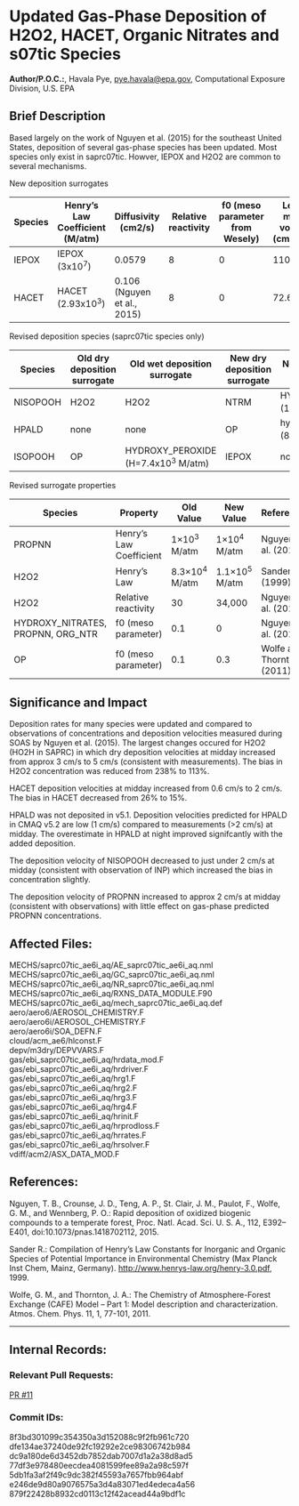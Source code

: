 # Updated Gas-Phase Deposition of H2O2, HACET, Organic Nitrates and s07tic Species

**Author/P.O.C.:**, Havala Pye, pye.havala@epa.gov, Computational Exposure Division, U.S. EPA

## Brief Description 

Based largely on the work of Nguyen et al. (2015) for the southeast United States, deposition of several gas-phase species has been updated. Most species only exist in saprc07tic. Howver, IEPOX and H2O2 are common to several mechanisms.

New deposition surrogates

|Species|	Henry’s Law Coefficient (M/atm)	|Diffusivity (cm2/s)|	Relative reactivity	|f0 (meso parameter from Wesely)|	Lebas molar volume (cm3/mol)|
| --- | --- | --- | --- | --- | --- |
|IEPOX|	IEPOX (3x10<sup>7</sup>)	|0.0579|	8|	0	|110.8|
|HACET|	HACET (2.93x10<sup>3</sup>)|	0.106 (Nguyen et al., 2015)|	8|	0|	72.6|

Revised deposition species (saprc07tic species only)

|Species	|Old dry deposition surrogate|	Old wet deposition surrogate|	New dry deposition surrogate|	New wet deposition surrogate|
|---|---|---|---|---|
|NISOPOOH|	H2O2|	H2O2|	NTRM|	HYDROXY_NITRATES (1.7×10<sup>4</sup> M/atm)|
|HPALD|	none|	none|	OP	|hydroxy_peroxide (8.3×10<sup>4</sup> M/atm)|
|ISOPOOH	|OP	|HYDROXY_PEROXIDE (H=7.4x10<sup>3</sup> M/atm)|	IEPOX|	no change|

Revised surrogate properties

|Species|	Property	|Old Value	|New Value	|Reference
|---|---|---|---|---|
|PROPNN	|Henry’s Law Coefficient	|1×10<sup>3</sup> M/atm	|1×10<sup>4</sup> M/atm |	Nguyen et al. (2015)
|H2O2	|Henry’s Law|	8.3×10<sup>4</sup> M/atm	|1.1×10<sup>5</sup> M/atm	|Sander (1999)
|H2O2	|Relative reactivity	|30	|34,000	|Nguyen et al. (2015)
|HYDROXY_NITRATES, PROPNN, ORG_NTR	|f0 (meso parameter)	|0.1|	0	|Nguyen et al. (2015)
|OP	|f0 (meso parameter)	|0.1	|0.3	|Wolfe and Thornton (2011)


## Significance and Impact

Deposition rates for many species were updated and compared to observations of concentrations and deposition velocities measured during SOAS by Nguyen et al. (2015). The largest changes occured for H2O2 (HO2H in SAPRC) in which dry deposition velocities at midday increased from approx 3 cm/s to 5 cm/s (consistent with measurements). The bias in H2O2 concentration was reduced from 238% to 113%. 

HACET deposition velocities at midday increased from 0.6 cm/s to 2 cm/s. The bias in HACET decreased from 26% to 15%.

HPALD was not deposited in v5.1. Deposition velocities predicted for HPALD in CMAQ v5.2 are low (1 cm/s) compared to measurements (>2 cm/s) at midday. The overestimate in HPALD at night improved signifcantly with the added deposition.

The deposition velocity of NISOPOOH decreased to just under 2 cm/s at midday (consistent with observation of INP) which increased the bias in concentration slightly.

The deposition velocity of PROPNN increased to approx 2 cm/s at midday (consistent with observations) with little effect on gas-phase predicted PROPNN concentrations.


## Affected Files:
MECHS/saprc07tic_ae6i_aq/AE_saprc07tic_ae6i_aq.nml  
MECHS/saprc07tic_ae6i_aq/GC_saprc07tic_ae6i_aq.nml  
MECHS/saprc07tic_ae6i_aq/NR_saprc07tic_ae6i_aq.nml  
MECHS/saprc07tic_ae6i_aq/RXNS_DATA_MODULE.F90  
MECHS/saprc07tic_ae6i_aq/mech_saprc07tic_ae6i_aq.def  
aero/aero6/AEROSOL_CHEMISTRY.F  
aero/aero6i/AEROSOL_CHEMISTRY.F  
aero/aero6i/SOA_DEFN.F  
cloud/acm_ae6/hlconst.F  
depv/m3dry/DEPVVARS.F  
gas/ebi_saprc07tic_ae6i_aq/hrdata_mod.F  
gas/ebi_saprc07tic_ae6i_aq/hrdriver.F  
gas/ebi_saprc07tic_ae6i_aq/hrg1.F  
gas/ebi_saprc07tic_ae6i_aq/hrg2.F  
gas/ebi_saprc07tic_ae6i_aq/hrg3.F  
gas/ebi_saprc07tic_ae6i_aq/hrg4.F  
gas/ebi_saprc07tic_ae6i_aq/hrinit.F  
gas/ebi_saprc07tic_ae6i_aq/hrprodloss.F  
gas/ebi_saprc07tic_ae6i_aq/hrrates.F  
gas/ebi_saprc07tic_ae6i_aq/hrsolver.F  
vdiff/acm2/ASX_DATA_MOD.F  

## References: 

Nguyen, T. B., Crounse, J. D., Teng, A. P., St. Clair, J. M., Paulot, F., Wolfe, G. M., and Wennberg, P. O.: Rapid deposition of oxidized biogenic compounds to a temperate forest, Proc. Natl. Acad. Sci. U. S. A., 112, E392–E401, doi:10.1073/pnas.1418702112, 2015.

Sander R.: Compilation of Henry’s Law Constants for Inorganic and Organic Species of Potential Importance in Environmental Chemistry (Max Planck Inst Chem, Mainz, Germany). http://www.henrys-law.org/henry-3.0.pdf, 1999.

Wolfe, G. M., and Thornton, J. A.: The Chemistry of Atmosphere-Forest Exchange (CAFE) Model – Part 1: Model description and characterization. Atmos. Chem. Phys. 11, 1, 77-101, 2011.

-----
## Internal Records:

### Relevant Pull Requests: 
[PR #11](/usepa/cmaq/pull/11)

### Commit IDs:
8f3bd301099c354350a3d152088c9f2fb961c720  
dfe134ae37240de92fc19292e2ce98306742b984  
dc9a180de6d3452db7852dab7007d1a2a38d8ad5  
77df3e978480eecdea4081599fee89a2a98c597f  
5db1fa3af2f49c9dc382f45593a7657fbb964abf  
e246de9d80a9076575a3d4a83071ed4edeca4a56  
879f22428b8932cd0113c12f42acead44a9bdf1c  


